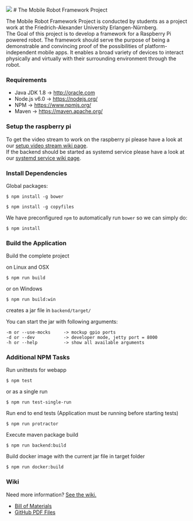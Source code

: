 <img src="https://travis-ci.org/weiss19ja/amos-ss16-proj2.svg?branch=master">
# The Mobile Robot Framework Project 

The Mobile Robot Framework Project is conducted by students as a project work at the Friedrich-Alexander University Erlangen-Nürnberg.   
The Goal of this project is to develop a framework for a Raspberry Pi powered robot. The framework should serve the purpose of being a demonstrable and convincing proof of the possibilities of platform-independent mobile apps. It enables a broad variety of devices to interact physically and virtually with their surrounding environment through the robot. 


### Requirements

* Java JDK 1.8 -> http://oracle.com
* Node.js v6.0 ->  https://nodejs.org/
* NPM  -> https://www.npmjs.org/
* Maven -> https://maven.apache.org/

### Setup the raspberry pi

To get the video stream to work on the raspberry pi please have a look at our [setup video stream wiki page](https://github.com/weiss19ja/amos-ss16-proj2/wiki/Installing-and-running-video-stream).   
If the backend should be started as systemd service please have a look at our [systemd service wiki page](https://github.com/weiss19ja/amos-ss16-proj2/wiki/Systemd-Service).

### Install Dependencies

Global packages:

```
$ npm install -g bower  
```

```
$ npm install -g copyfiles
```

We have preconfigured `npm` to automatically run `bower` so we can simply do:

```
$ npm install
```

### Build the Application

Build the complete project

on Linux and OSX  
```
$ npm run build
```

or on Windows  
```
$ npm run build:win
```

creates a jar file in `backend/target/`

You can start the jar with following arguments:

```
-m or --use-mocks     -> mockup gpio ports
-d or --dev           -> developer mode, jetty port = 8000
-h or --help          -> show all available arguments
```

### Additional NPM Tasks

Run unittests for webapp  
```
$ npm test
```

or as a single run  
```
$ npm run test-single-run
```

Run end to end tests (Application must be running before starting tests)
```
$ npm run protractor
```

Execute maven package build  
```
$ npm run backend:build
```

Build docker image with the current jar file in target folder  
```
$ npm run docker:build
```


### Wiki
Need more information? [See the wiki.](https://github.com/weiss19ja/amos-ss16-proj2/wiki)   

- [Bill of Materials](https://github.com/weiss19ja/amos-ss16-proj2/blob/master/info/Bill%20of%20Materials.md)  
- [GitHub PDF Files](https://github.com/weiss19ja/amos-ss16-proj2/tree/master/info)  
